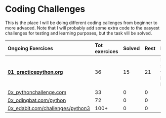 # Coding Challenges

This is the place I will be doing different coding callenges from beginner to more advaced.
Note that I will probably add some extra code to the easyest challenges for testing and learning purposes, but the task vill be solved.

| Ongoing Exercices  	                 | Tot exercices	| Solved		| Rest		| Notes| 
|:---	                                 |:---	          	|:---	          	|:---	    	|:---	      	|
|[**01_practicepython.org**](https://github.com/pixelexio/CodingChallenges/tree/master/01%20-%20practicepython_org)| 36  | 15 | 21    | Easy start with level beginner         | 
|[0x_pythonchallenge.com](#)  	         | 33       		| 0            		| 0      	|        	|             
|[0x_odingbat.com/python](#)     	 | 72             	| 0  	          	| 0	    	|    	      	|               
|[0x_edabit.com/challenges/python3](#) 	 | 100+           	| 0            		| 0       	|           	|          
